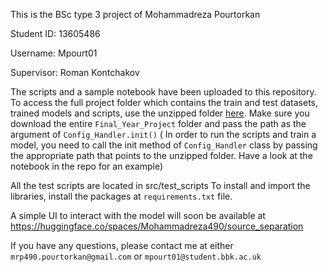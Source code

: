 This is the BSc type 3 project of Mohammadreza Pourtorkan

Student ID: 13605486

Username: Mpourt01

Supervisor: Roman Kontchakov


The scripts and a sample notebook have been uploaded to this repository. To access the full project folder which contains the train and test datasets, trained models and scripts, use the unzipped folder [here](https://drive.google.com/drive/folders/17S5M7NTXJ3xAjW115NCAB7eu4ktlRziO?usp=sharing). Make sure you download the entire `Final_Year_Project` folder and pass the path as the argument of `Config_Handler.init()` (
In order to run the scripts and train a model, you need to call the init method of `Config_Handler` class by passing the appropriate path that points to the unzipped folder. Have a look at the notebook in the repo for an example)

All the test scripts are located in src/test_scripts
To install and import the libraries, install the packages at `requirements.txt` file.


A simple UI to interact with the model will soon be available at https://huggingface.co/spaces/Mohammadreza490/source_separation

If you have any questions, please contact me at either `mrp490.pourtorkan@gmail.com` or `mpourt01@student.bbk.ac.uk`
